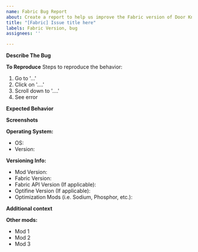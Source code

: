 ```yaml
---
name: Fabric Bug Report
about: Create a report to help us improve the Fabric version of Door Knocker.
title: "[Fabric] Issue title here"
labels: Fabric Version, bug
assignees: ''

---
```


**Describe The Bug**
<!--A clear and concise description of what the bug is.-->


**To Reproduce**
Steps to reproduce the behavior:
1. Go to '...'
2. Click on '....'
3. Scroll down to '....'
4. See error

**Expected Behavior**
<!--A clear and concise description of what you expected to happen.-->


**Screenshots**
<!--If applicable, add screenshots to help explain your problem.-->


**Operating System:**
 - OS: 
 - Version: 

**Versioning Info:**
 - Mod Version: 
 - Fabric Version: 
 - Fabric API Version (If applicable): 
 - Optifine Version (If applicable): 
- Optimization Mods (i.e. Sodium, Phosphor, etc.): 

**Additional context**
<!--Add any other context about the problem here.-->


**Other mods:**
<!--Please list all additional mods you are using below-->
 - Mod 1
 - Mod 2
 - Mod 3
